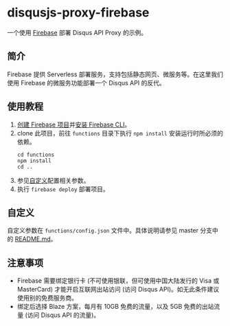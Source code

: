 # disqusjs-proxy-firebase

一个使用 [Firebase](https://firebase.google.com/) 部署 Disqus API Proxy 的示例。

## 简介

Firebase 提供 Serverless 部署服务，支持包括静态网页、微服务等。在这里我们使用 Firebase 的微服务功能部署一个 Disqus API 的反代。

## 使用教程

1. [创建 Firebase 项目](https://firebase.google.com/docs/web/setup#create-project)并[安装 Firebase CLI](https://firebase.google.com/docs/cli#install_the_firebase_cli)。
2. clone 此项目，前往 `functions` 目录下执行 `npm install` 安装运行时所必须的依赖。
   ```
   cd functions
   npm install
   cd ..
   ```
3. 参见[自定义](#自定义)配置相关参数。
4. 执行 `firebase deploy` 部署项目。

## 自定义
自定义参数在 `functions/config.json` 文件中。具体说明请参见 master 分支中的 [README.md](https://github.com/ysc3839/disqusjs-proxy/tree/master#%E8%87%AA%E5%AE%9A%E4%B9%89)。

## 注意事项

- Firebase 需要绑定银行卡 (不可使用银联，但可使用中国大陆发行的 Visa 或 MasterCard) 才能开启互联网出站访问 (访问 Disqus API)。如无此条件建议使用别的免费服务商。
- 绑定后选择 Blaze 方案，每月有 10GB 免费的流量，以及 5GB 免费的出站流量 (访问 Disqus API 的流量)。
